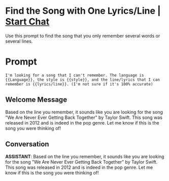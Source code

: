 

# Find the Song with One Lyrics/Line | [Start Chat](https://gptcall.net/chat.html?data=%7B%22contact%22%3A%7B%22id%22%3A%22VktE3GzpqXiB4SKOMLDqy%22%2C%22flow%22%3Atrue%7D%7D)
Use this prompt to find the song that you only remember several words or several lines. 

# Prompt

```
I'm looking for a song that I can't remember. The language is {{Language}}, the style is {{style}}, and the line/lyrics that I can remember is {{lyrics/line}}. (I'm not sure if it's 100% accurate)
```

## Welcome Message
Based on the line you remember, it sounds like you are looking for the song "We Are Never Ever Getting Back Together" by Taylor Swift. This song was released in 2012 and is indeed in the pop genre. Let me know if this is the song you were thinking of!

## Conversation

**ASSISTANT**: Based on the line you remember, it sounds like you are looking for the song "We Are Never Ever Getting Back Together" by Taylor Swift. This song was released in 2012 and is indeed in the pop genre. Let me know if this is the song you were thinking of!

